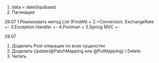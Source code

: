 1. data = date(liquibase)
2. Пагинация


26.07
1.Реализовать метод List (FindAll) +
2.+Conversion, ExchangeRate +-
3.Exception Handler +-
4.Postman +
5.Spring MVC +-

29.07
1. Доделать Post операции по всех сущностях
2. Доделать Update(@PatchMapping или @PutMapping) \ Delete
3. Читать